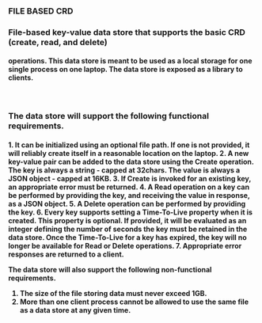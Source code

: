 <html>
<h3>FILE BASED CRD </h3>
    <body>
    <h3>File-based key-value data store that supports the basic CRD (create, read, and delete)</h3>
    <h4>operations. This data store is meant to be used as a local storage for one single process on one
laptop. The data store is exposed as a library to clients.</h4><br>
    <h3>The data store will support the following functional requirements.</h3>
    <h4>1. It can be initialized using an optional file path. If one is not provided, it will reliably
create itself in a reasonable location on the laptop.
2. A new key-value pair can be added to the data store using the Create operation. The key
is always a string - capped at 32chars. The value is always a JSON object - capped at
16KB.
3. If Create is invoked for an existing key, an appropriate error must be returned.
4. A Read operation on a key can be performed by providing the key, and receiving the
value in response, as a JSON object.
5. A Delete operation can be performed by providing the key.
6. Every key supports setting a Time-To-Live property when it is created. This property is
optional. If provided, it will be evaluated as an integer defining the number of seconds
the key must be retained in the data store. Once the Time-To-Live for a key has expired,
the key will no longer be available for Read or Delete operations.
7. Appropriate error responses are returned to a client.

The data store will also support the following non-functional requirements.
1. The size of the file storing data must never exceed 1GB.
2. More than one client process cannot be allowed to use the same file as a data store at any
given time.
</h4>
    </body>

</html>
